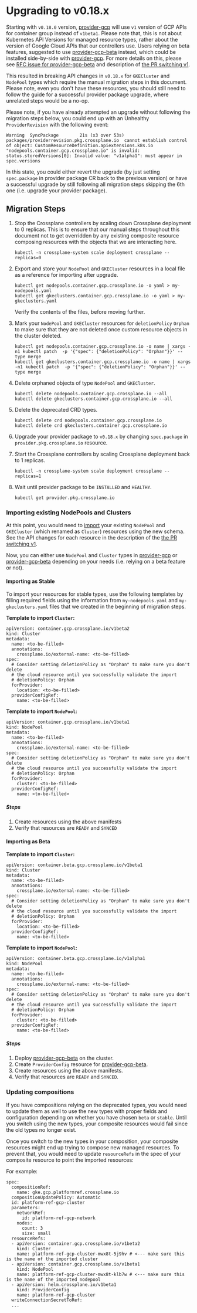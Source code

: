 # Upgrading to v0.18.x

Starting with `v0.18.0` version, [provider-gcp] will use `v1` version of GCP
APIs for container group instead of `v1beta1`. Please note that, this is not
about Kubernetes API Versions for managed resource types, rather about the 
version of Google Cloud APIs that our controllers use. Users relying on beta 
features, suggested to use [provider-gcp-beta] instead, which could be installed
side-by-side with [provider-gcp]. For more details on this, please see
[RFC issue for provider-gcp-beta] and description of [the PR switching v1].

This resulted in breaking API changes in `v0.18.x` for `GKECluster` and
`NodePool` types which require the manual migration steps in this document.
Please note, even you don't have these resources, you should still need to
follow the guide for a successful provider package upgrade, where unrelated
steps would be a no-op. 

Please note, if you have already attempted an upgrade without following the
migration steps below, you could end up with an Unhealthy `ProviderRevision`
with the following event:

```
Warning  SyncPackage        21s (x3 over 53s)  packages/providerrevision.pkg.crossplane.io  cannot establish control of object: CustomResourceDefinition.apiextensions.k8s.io "nodepools.container.gcp.crossplane.io" is invalid: status.storedVersions[0]: Invalid value: "v1alpha1": must appear in spec.versions
```

In this state, you could either revert the upgrade (by just setting 
`spec.package` in provider package CR back to the previous version) or have a
successful upgrade by still following all migration steps skipping the 6th one
(i.e. upgrade your provider package).

## Migration Steps

1. Stop the Crossplane controllers by scaling down Crossplane deployment to 0
   replicas. This is to ensure that our manual steps throughout this document
   not to get overridden by any existing composite resource composing resources
   with the objects that we are interacting here.

   ```
   kubectl -n crossplane-system scale deployment crossplane --replicas=0
   ```

2. Export and store your `NodePool` and `GKECluster` resources in a local file
   as a reference for importing after upgrade.

   ```
   kubectl get nodepools.container.gcp.crossplane.io -o yaml > my-nodepools.yaml
   kubectl get gkeclusters.container.gcp.crossplane.io -o yaml > my-gkeclusters.yaml
   ```

   Verify the contents of the files, before moving further.


4. Mark your `NodePool` and `GKECluster` resources for `deletionPolicy` `Orphan`
   to make sure that they are not deleted once custom resource objects in the
   cluster deleted.

   ```
   kubectl get nodepools.container.gcp.crossplane.io -o name | xargs -n1 kubectl patch  -p '{"spec": {"deletionPolicy": "Orphan"}}' --type merge
   kubectl get gkeclusters.container.gcp.crossplane.io -o name | xargs -n1 kubectl patch  -p '{"spec": {"deletionPolicy": "Orphan"}}' --type merge
   ```

5. Delete orphaned objects of type `NodePool` and `GKECluster`.

   ```
   kubectl delete nodepools.container.gcp.crossplane.io --all
   kubectl delete gkeclusters.container.gcp.crossplane.io --all
   ```
   
6. Delete the deprecated CRD types.
   ```
   kubectl delete crd nodepools.container.gcp.crossplane.io
   kubectl delete crd gkeclusters.container.gcp.crossplane.io
   ```


7. Upgrade your provider package to `v0.18.x` by changing `spec.package` in 
   `provider.pkg.crossplane.io` resource.


8. Start the Crossplane controllers by scaling Crossplane deployment back
   to 1 replicas.

   ```
   kubectl -n crossplane-system scale deployment crossplane --replicas=1
   ```

9. Wait until provider package to be `INSTALLED` and `HEALTHY`.

   ```
   kubectl get provider.pkg.crossplane.io
   ```

### Importing existing NodePools and Clusters

At this point, you would need to [import] your existing `NodePool` and
`GKECluster` (which renamed as `Cluster`) resources using the new schema.
See the API changes for each resource in the description of the
[the PR switching v1].

Now, you can either use `NodePool` and `Cluster` types in [provider-gcp] or 
[provider-gcp-beta] depending on your needs (i.e. relying on a beta feature or
not).

#### Importing as Stable

To import your resources for stable types, use the following templates by
filling required fields using the information from `my-nodepools.yaml` and
`my-gkeclusters.yaml` files that we created in the beginning of migration steps.

**Template to import `Cluster`:**

```
apiVersion: container.gcp.crossplane.io/v1beta2
kind: Cluster
metadata:
  name: <to-be-filled>
  annotations:
    crossplane.io/external-name: <to-be-filled>
spec:
  # Consider setting deletionPolicy as "Orphan" to make sure you don't delete
  # the cloud resource until you successfully validate the import
  # deletionPolicy: Orphan
  forProvider:
    location: <to-be-filled>
  providerConfigRef:
    name: <to-be-filled>
```

**Template to import `NodePool`:**

```
apiVersion: container.gcp.crossplane.io/v1beta1
kind: NodePool
metadata:
  name: <to-be-filled>
  annotations:
    crossplane.io/external-name: <to-be-filled>
spec:
  # Consider setting deletionPolicy as "Orphan" to make sure you don't delete
  # the cloud resource until you successfully validate the import
  # deletionPolicy: Orphan
  forProvider:
    cluster: <to-be-filled>
  providerConfigRef:
    name: <to-be-filled>
```

##### Steps

1. Create resources using the above manifests
2. Verify that resources are `READY` and `SYNCED`

#### Importing as Beta

**Template to import `Cluster`:**

```
apiVersion: container.beta.gcp.crossplane.io/v1beta1
kind: Cluster
metadata:
  name: <to-be-filled>
  annotations:
    crossplane.io/external-name: <to-be-filled>
spec:
  # Consider setting deletionPolicy as "Orphan" to make sure you don't delete
  # the cloud resource until you successfully validate the import
  # deletionPolicy: Orphan
  forProvider:
    location: <to-be-filled>
  providerConfigRef:
    name: <to-be-filled>
```

**Template to import `NodePool`:**

```
apiVersion: container.beta.gcp.crossplane.io/v1alpha1
kind: NodePool
metadata:
  name: <to-be-filled>
  annotations:
    crossplane.io/external-name: <to-be-filled>
spec:
  # Consider setting deletionPolicy as "Orphan" to make sure you don't delete
  # the cloud resource until you successfully validate the import
  # deletionPolicy: Orphan
  forProvider:
    cluster: <to-be-filled>
  providerConfigRef:
    name: <to-be-filled>
```

##### Steps

1. Deploy [provider-gcp-beta] on the cluster.
2. Create `ProviderConfig` resource for [provider-gcp-beta].
3. Create resources using the above manifests.
4. Verify that resources are `READY` and `SYNCED`.

### Updating compositions

If you have compositions relying on the deprecated types, you would need to
update them as well to use the new types with proper fields and configuration
depending on whether you have chosen `beta` or `stable`. Until you switch
using the new types, your composite resources would fail since the old types no
longer exist.

Once you switch to the new types in your composition, your composite resources
might end up trying to compose new managed resources. To prevent that, you would
need to update `resourceRefs` in the spec of your composite resource to point
the imported resources:

For example:

```
spec:
  compositionRef:
    name: gke.gcp.platformref.crossplane.io
  compositionUpdatePolicy: Automatic
  id: platform-ref-gcp-cluster
  parameters:
    networkRef:
      id: platform-ref-gcp-network
    nodes:
      count: 3
      size: small
  resourceRefs:
  - apiVersion: container.gcp.crossplane.io/v1beta2
    kind: Cluster
    name: platform-ref-gcp-cluster-mwx8t-5j9hv # <--- make sure this is the name of the imported cluster
  - apiVersion: container.gcp.crossplane.io/v1beta1
    kind: NodePool
    name: platform-ref-gcp-cluster-mwx8t-klb7w # <--- make sure this is the name of the imported nodepool
  - apiVersion: helm.crossplane.io/v1beta1
    kind: ProviderConfig
    name: platform-ref-gcp-cluster
  writeConnectionSecretToRef:
  ...
```

[provider-gcp]: https://github.com/crossplane/provider-gcp
[provider-gcp-beta]: https://github.com/crossplane/provider-gcp-beta
[RFC issue for provider-gcp-beta]: https://github.com/crossplane/provider-gcp/issues/309
[the PR switching v1]: https://github.com/crossplane/provider-gcp/pull/308
[import]: https://crossplane.io/docs/v1.4/concepts/managed-resources.html#importing-existing-resources